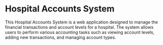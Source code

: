 # Hospital Accounts System
This Hospital Accounts System is a web application designed to manage the financial transactions and account levels for a hospital. The system allows users to perform various accounting tasks such as viewing account levels, adding new transactions, and managing account types.
